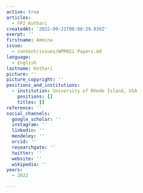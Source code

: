 ```yaml
---
active: true
articles:
  - FP2_Kothari
createdAt: '2022-09-21T08:08:29.836Z'
exerpt: ''
firstname: Ammina
issue:
  - content/issues/WPRN21 Papers.md
language:
  - English
lastname: Kothari
picture: ''
picture_copyright: ''
positions_and_institutions:
  - institution: University of Rhode Island, USA
    positions: []
    titles: []
reference: ''
social_channels:
  google_scholar: ''
  instagram: ''
  linkedin: ''
  mendeley: ''
  orcid: ''
  researchgate: ''
  twitter: ''
  website: ''
  wikipedia: ''
years:
  - 2022

---
```

